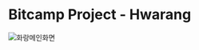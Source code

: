 # Bitcamp Project - Hwarang  

![화랑메인화면](https://user-images.githubusercontent.com/53885622/74455432-a496e680-4ec8-11ea-8914-45b4d3668bb1.jpg)

